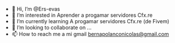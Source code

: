 - 👋 Hi, I’m @Ers-evas
- 👀 I’m interested in Aprender a progamar  servidores Cfx.re
- 🌱 I’m currently learning  A progamar servidores Cfx.re (de Fivem)
- 💞️ I’m looking to collaborate on ...
- 📫 How to reach me a mi gmail bernapolanconicolas@gmail.com

<!---
Ers-evas/Ers-evas is a ✨ special ✨ repository because its `README.md` (this file) appears on your GitHub profile.
You can click the Preview link to take a look at your changes.
--->
